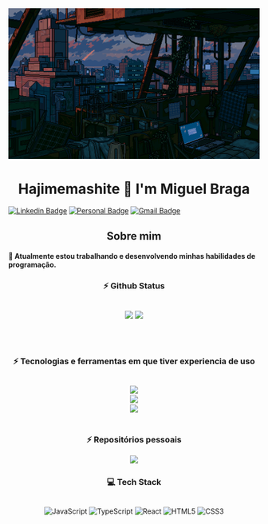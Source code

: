 <img src="fallout (1).gif" style="width:auto, height:auto" />



<h1 align="center">Hajimemashite 🙏 I'm Miguel Braga</h1>

[![Linkedin Badge](https://img.shields.io/badge/-LinkedIn-6633cc?style=flat-square&logo=Linkedin&logoColor=white&link=https://www.linkedin.com/in/miguel-braga-48a339234/)](https://www.linkedin.com/in/miguel-braga-48a339234/)
[![Personal Badge](https://img.shields.io/badge/-Website-6633cc?style=flat-square&logo=Me&logoColor=white&link=https://portfolio-miguelbraga.vercel.app/)](https://portfolio-miguelbraga.vercel.app/)
[![Gmail Badge](https://img.shields.io/badge/-contato@miguelbraga.com-6633cc?style=flat-square&logo=Gmail&logoColor=white&link=mailto:miguelalves1497@gmail.com)](mailto:miguelalves1497@gmail.com)

<h2 align="center">Sobre mim</h2>

<h4>
🌱 Atualmente estou trabalhando e desenvolvendo minhas habilidades de programação. 
</h4>

<h3 align="center">⚡ Github Status</h3>
<br>
<div align="center">
<img width="380" src="https://github-readme-stats.vercel.app/api?username=Miguelhttp&show_icons=true&theme=omni"/>
<img width="340" src="https://github-readme-stats.vercel.app/api/top-langs/?username=Miguelhttp&layout=compact&theme=omni"/>
</div>

<br></br>

<h3 align="center">⚡ Tecnologias e ferramentas em que tiver experiencia de uso</h3>

</br>

<div align="center">
<img src="https://skillicons.dev/icons?i=html,css,js,vscode,git,github,notion" /><br>
<img src="https://skillicons.dev/icons?i=react,nextjs,ts,vite,tailwind,nodejs,linkedin" /><br>
<img src="https://skillicons.dev/icons?i=pnpm,npm,sass" /><br>
</div>

</br>

<div align="center">
<h3>⚡ Repositórios pessoais</h3>
<div style="display: flex; justify-content: center; gap: 10px;">
<a href="https://github.com/Miguelhttp/projeto-studio-ghibli">
<img width=395 src="https://github-readme-stats.vercel.app/api/pin/?username=Miguelhttp&repo=projeto-studio-ghibli&theme=omni" />
</a>
</div>

<h3>💻 Tech Stack</h3>
<br/>
<div align="center">
  <img src="https://img.shields.io/badge/javascript-%23323330.svg?style=for-the-badge&logo=javascript&logoColor=%23F7DF1E" alt="JavaScript" />
  <img src="https://img.shields.io/badge/typescript-%23007ACC.svg?style=for-the-badge&logo=typescript&logoColor=white" alt="TypeScript" />
  <img src="https://img.shields.io/badge/react-%2320232a.svg?style=for-the-badge&logo=react&logoColor=%2361DAFB" alt="React" />
  <img src="https://img.shields.io/badge/HTML5-E34F26?style=for-the-badge&logo=html5&logoColor=white" alt="HTML5" />
  <img src="https://img.shields.io/badge/CSS3-1572B6?style=for-the-badge&logo=css3&logoColor=white" alt="CSS3" />
</div>
</div>
